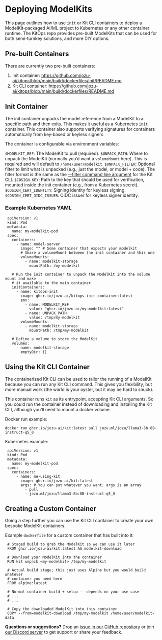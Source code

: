 # Deploying ModelKits

This page outlines how to use `init` or Kit CLI containers to deploy a ModelKit-packaged AI/ML project to Kubernetes or any other container runtime. The KitOps repo provides pre-built ModelKits that can be used for both semi-turnkey solutions, and more DIY options.

## Pre-built Containers

There are currently two pre-built containers:

1. Init container: https://github.com/jozu-ai/kitops/blob/main/build/dockerfiles/init/README.md
1. Kit CLI container: https://github.com/jozu-ai/kitops/blob/main/build/dockerfiles/README.md 

## Init Container

The init container unpacks the model reference from a ModelKit to a specific path and then exits. This makes it useful as a Kubernetes `init` container. This container also supports verifying signatures for containers automatically from key-based or keyless signers.

The container is configurable via environment variables:

`$MODELKIT_REF`: The ModelKit to pull (required).
`$UNPACK_PATH`: Where to unpack the ModelKit (normally you’d want a `volumeMount` here). This is required and will default to `/home/user/modelkit`.
`$UNPACK_FILTER`: Optional filter to limit what is unpacked (e.g., just the model, or model + code). The filter format is the same as the [--filter command line argument](./cli/cli-reference.md) for the Kit CLI.
`$COSIGN_KEY`: Path to the key that should be used for verification, mounted inside the init container (e.g., from a Kubernetes secret).
`$COSIGN_CERT_IDENTITY`: Signing identity for keyless signing.
`$COSIGN_CERT_OIDC_ISSUER`: OIDC issuer for keyless signer identity.

### Example Kubernetes YAML

```
 apiVersion: v1
 kind: Pod
 metadata:
   name: my-modelkit-pod
 spec:
   containers:
     - name: model-server
       image: "" # Some container that expects your modelkit
       # Share a volumeMount between the init container and this one
       volumeMounts:
         - name: modelkit-storage
           mountPath: /my-modelkit

   # Run the init container to unpack the ModelKit into the volume mount and make
   # it available to the main container
   initContainers:
     - name: kitops-init
       image: ghcr.io/jozu-ai/kitops-init-container:latest
       env:
         - name: MODELKIT_REF
           value: "ghcr.io/jozu-ai/my-modelkit:latest"
         - name: UNPACK_PATH
           value: /tmp/my-modelkit
       volumeMounts:
         - name: modelkit-storage
           mountPath: /tmp/my-modelkit

   # Define a volume to store the ModelKit
   volumes:
     - name: modelkit-storage
       emptyDir: {}       
```

## Using the Kit CLI Container

The containerized Kit CLI can be used to tailor the running of a ModelKit because you can run any Kit CLI command. This gives you flexibility, but more manual work (the world is your oyster, but it may be hard to shuck).

This container runs `kit` as its entrypoint, accepting Kit CLI arguments. So you could run the container instead of downloading and installing the Kit CLI, although you’ll need to mount a docker volume.

Docker run example:

`docker run ghcr.io/jozu-ai/kit:latest pull jozu.ml/jozu/llama3-8b:8B-instruct-q5_0`

Kubernetes example:

```
 apiVersion: v1
 kind: Pod
 metadata:
   name: my-modelkit-pod
 spec:
   containers:
     - name: me-using-kit
       image: ghcr.io/jozu-ai/kit:latest
       args: # You can put whatever you want; args is an array
         - pull
         - jozu.ml/jozu/llama3-8b:8B-instruct-q5_0
```

## Creating a Custom Container

Going a step further you can use the Kit CLI container to create your own bespoke ModelKit containers.

Example `dockerfile` for a custom container that has <my-modelkit> built into it:

```
 # Staged build to grab the ModelKit so we can use it later
 FROM ghcr.io/jozu-ai/kit:latest AS modelkit-download

 # Download your ModelKit into the container
 RUN kit unpack <my-modelkit> /tmp/my-modelkit

 # Actual build stage; this just uses Alpine but you would build whatever 
 # container you need here
 FROM alpine:latest

 # Normal container build + setup -- depends on your use case
 # ...
 # ...

 # Copy the downloaded ModelKit into this container
 COPY --from=modelkit-download /tmp/my-modelkit /home/user/modelkit-data
```

**Questions or suggestions?** Drop an [issue in our GitHub repository](https://github.com/jozu-ai/kitops/issues) or join [our Discord server](https://discord.gg/Tapeh8agYy) to get support or share your feedback.